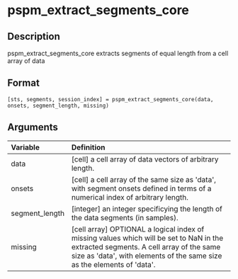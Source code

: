 # pspm_extract_segments_core
## Description
pspm_extract_segments_core extracts segments of equal length from a cell array of data

## Format
`[sts, segments, session_index] = pspm_extract_segments_core(data, onsets, segment_length, missing)`

## Arguments
| Variable | Definition |
|:--|:--|
| data | [cell] a cell array of data vectors of arbitrary length. |
| onsets | [cell] a cell array of the same size as 'data', with segment onsets defined in terms of a numerical index of arbitrary length. |
| segment_length | [integer] an integer specificying the length of the data segments (in samples). |
| missing | [cell array] OPTIONAL a logical index of missing values which will be set to NaN in the extracted segments. A cell array of the same size as 'data', with elements of the same size as the elements of 'data'. |

